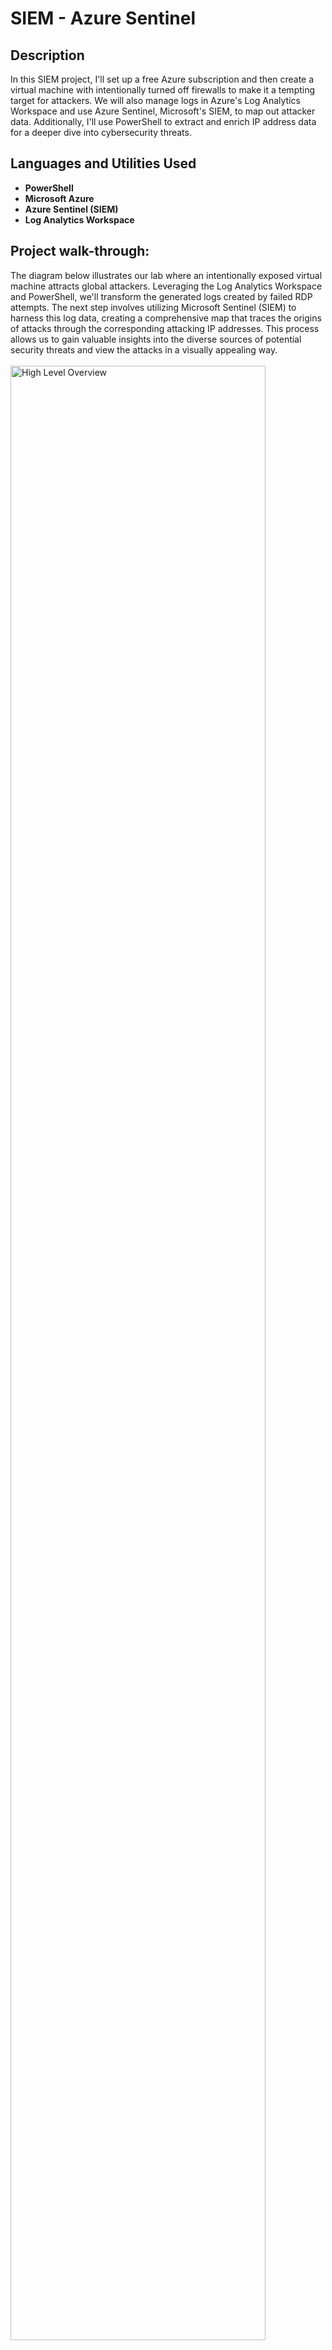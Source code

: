 <h1>SIEM - Azure Sentinel</h1>

<h2>Description</h2>
In this SIEM project, I'll set up a free Azure subscription and then create a virtual machine with intentionally turned off firewalls to make it a tempting target for attackers. We will also manage logs in Azure's Log Analytics Workspace and use Azure Sentinel, Microsoft's SIEM, to map out attacker data. Additionally, I'll use PowerShell to extract and enrich IP address data for a deeper dive into cybersecurity threats.
<br />


<h2>Languages and Utilities Used</h2>

- <b>PowerShell</b>
- <b>Microsoft Azure</b> 
- <b>Azure Sentinel (SIEM)</b> 
- <b>Log Analytics Workspace</b>

<h2>Project walk-through:</h2>

<p>
The diagram below illustrates our lab where an intentionally exposed virtual machine attracts global attackers. Leveraging the Log Analytics Workspace and PowerShell, we'll transform the generated logs created by failed RDP attempts. The next step involves utilizing Microsoft Sentinel (SIEM) to harness this log data, creating a comprehensive map that traces the origins of attacks through the corresponding attacking IP addresses. This process allows us to gain valuable insights into the diverse sources of potential security threats and view the attacks in a visually appealing way.
<br/>
<br />
<img src="https://imgur.com/beoyvSa.png" height="90%" width="90%" alt="High Level Overview"/>
<br />
<br />


<h3>Setting up Azure Virtual Machine (VM)</h3>
<p>Using Azure Portal,  I began the process of creating a virtual machine (VM). This VM is intended to function as a honeypot, essentially a decoy exposed to the internet for simulated cyber attacks. I selected a resource group name, opting for 'honeypot-lab,' and named my virtual machine 'honeypot-vm.' For the VM's location, I chose the East US 2 region. The image and size settings were left at their default values. When prompted, I set a username and password for VM access, making sure to remember these credentials for later use.</p>
<br />
 <div align="center">
    <img src="https://imgur.com/jQk4KWI.png" height="90%" width="90%" alt="Azure VM Set Up"/>
  </div>
<br />

<h3>Setting up Log Analytics Workspace</h3>
<p>Continuing with the Azure setup, the next step was to configure a Log Analytics Workspace. I used the Log Analytics Workspace section to ingest logs from the virtual machine, specifically focusing on collecting Windows event logs. The primary purpose of this workspace is to facilitate the storage and analysis of logs, including the creation of a custom log containing geographic information. This customization is crucial for tracking and identifying the origins of potential attackers.

Creating the Log Analytics Workspace involved defining a space where these logs would be stored and processed. By ingesting Windows event logs and generating our custom log with geographic details, the workspace became a centralized hub for monitoring and analyzing the activities on the virtual machine.</p>


<h3>Setting up Azure Sentinel</h3>
<p>I proceeded to configure Azure Sentinel, our simulation tool for visualizing attack data. Azure Sentinel serves as a comprehensive security information and event management (SIEM) solution, offering a centralized platform for monitoring and responding to security threats. By connecting it to the Log Analytics Workspace, which aggregates logs from the virtual machine, including Windows event logs and custom logs with geographic information, Azure Sentinel enables us to analyze and visualize potential attacks in real-time. </p>

<h3>Powershell Script to Obtain Geo Data from Attackers</h3>
<p>The next step involved running a script continuously to extract geographic data from potential attackers. This script operated in perpetuity, continuously scanning the security event log for failed login attempts (Event ID 4625). When it detected such events, it captured the IP address, queried a geo-data API, and generated a log file. This log file, located in the C:\ProgramData folder (which is hidden), contained both sample records for training and real failed login attempts.

To set up the script, I obtained an API key for the geo-data API and pasted it into the script. The script ran continuously, monitoring the event viewer for failed logins and updating the log file with relevant information. This script allowed us to gather valuable data on potential attackers, including their geographical location.

The script seamlessly captured these events, providing latitude, longitude, and other details from the geo-data API. This ongoing process would intensify as more people discovered the virtual machine and attempted to log in.</p>
<br />
 <div align="center">
    <img src="https://imgur.com/ODD9lQd.png" height="90%" width="90%" alt="Azure VM Set Up"/>
  </div>
<br />


<h3>Integration of Geospatial Data - Custom Log in Log Analytics Workspace</h3>
<p>In the next step of the simulation, I established a custom log in the Log Analytics Workspace to integrate geospatial data from the virtual machine. This custom log enables us to centralize and analyze information from failed login attempts and their associated geographic details. In Azure, I selected "Custom logs" within the Log Analytics Workspace, creating a pathway to bring in the log file from the virtual machine.

Since the log file resides on the virtual machine, I copied its contents to my local machine, created a new log file, and saved it on my desktop. Back in Azure, I configured the custom log by specifying the collection path on the virtual machine, initiating the process to integrate this data into the Log Analytics Workspace. While the custom log is created immediately, it takes some time for synchronization between Log Analytics and the virtual machine.

This custom log setup enhances our analytical capabilities, contributing to a more comprehensive understanding of potential threats in our simulated environment.
</p>
<br />
 <div align="center">
    <img src="https://imgur.com/90Ftl6X.png" height="90%" width="90%" alt="Azure VM Set Up"/>
  </div>
<br />


<h3>Integration of Geospatial Data - Custom Log in Log Analytics Workspace</h3>
<p>In the final step, the deployment of Azure Sentinel played a pivotal role in visualizing and comprehending the extensive attack data generated throughout the project. Azure Sentinel served as the Security Information and Event Management (SIEM) tool, offering a high-level overview of the global attack landscape. By connecting Azure Sentinel to the previously established Log Analytics Workspace, the platform aggregated and processed the influx of log data, facilitating a comprehensive understanding of the threat landscape. The findings were striking, with over 15,000 login attempts originating from various countries within a span of approximately 6 hours. Noteworthy contributors included Netherlands, Bulguria, South Korea, and the United States. The attacks predominantly targeted the Remote Desktop Protocol (RDP), emphasizing the importance of securing such entry points. This conclusive phase underscored the significance of a robust SIEM solution in distilling actionable insights from voluminous log data, ultimately enhancing the cybersecurity posture of the virtual environment.
</p>
<br />
 <div align="center">
    <img src="https://imgur.com/dn1QdSp.png" height="90%" width="90%" alt="Azure VM Set Up"/>
  </div>
<br />

<h3>Key Learnings</h3>
<ol>
  <li><strong>Global Cyber Threat Landscape:</strong> The project vividly illustrated the global nature of cyber threats. The intentionally exposed virtual machine attracted attackers from diverse geographic locations, emphasizing the universal and persistent nature of cyber threats.</li>
  <li><strong>Targeted Attack Vectors:</strong>The concentration of attacks on the Remote Desktop Protocol (RDP) highlighted the importance of securing specific entry points. Cyber adversaries often focus on exploiting vulnerabilities in widely used services, making it crucial to fortify and monitor such access points.</li>
  <li><strong>Geospatial Data Insights:</strong> Extracting and enriching IP address data using PowerShell and integrating geospatial information into the Log Analytics Workspace enhanced the depth of threat analysis. Geographical insights into attack origins proved valuable for understanding the distribution and intensity of cyber threats.</li>
  <li><strong>SIEM's Analytical Power:</strong> Azure Sentinel demonstrated its effectiveness as a Security Information and Event Management (SIEM) solution. By aggregating and visualizing log data, it provided a comprehensive overview of the attack landscape, showcasing the value of SIEM in monitoring and responding to security threats.</li>
</ol>
<br />















